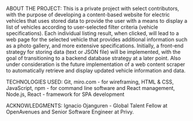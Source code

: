 ABOUT THE PROJECT:
This is a private project with select contributors, with the purpose of developing a content-based website for electric vehicles that uses stored data to provide the user with a means to display a list of vehicles according to user-selected filter criteria (vehicle specifications).  Each individual listing result, when clicked, will lead to a web page for the selected vehicle that provides additional information such as a photo gallery, and more extensive specifications. Initially, a front-end strategy for storing data (text or JSON file) will be implemented, with the goal of transitioning to a backend database strategy at a later point. Also under consideration is the future implementation of a web content scraper to automatically retrieve and display updated vehicle information and data.

TECHNOLOGIES USED:
Git,
miro.com - for wireframing,
HTML & CSS,
JavaScript,
npm - for command line software and React management,
Node.js,
React - framework for SPA development

ACKNOWLEDGMENTS:
Ignacio Ojanguren - Global Talent Fellow at OpenAvenues and Senior Software Engineer at Privy.
